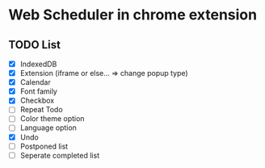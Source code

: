 # Web Scheduler in chrome extension

## TODO List

- [x] IndexedDB
- [x] Extension (iframe or else... => change popup type)
- [x] Calendar
- [x] Font family
- [x] Checkbox
- [ ] Repeat Todo
- [ ] Color theme option
- [ ] Language option
- [x] Undo
- [ ] Postponed list
- [ ] Seperate completed list

